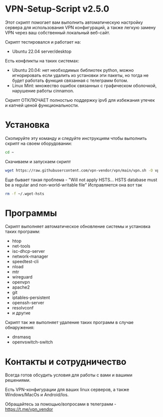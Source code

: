 # VPN-Setup-Script v2.5.0

Этот скрипт помогает вам выполнить автоматическую настройку сервера для использования VPN конфигураций, а также легкую замену VPN через ваш собственный локальный веб-сайт. 

Скрипт тестировался и работает на:
- Ubuntu 22.04 server/desktop

Есть конфликты на таких системах:
- Ubuntu 20.04: нет необходимых библиотек python, можно игнорировать если удалить из установки эти пакеты, но тогда не будет работать функция связанная с телеграмм ботом. 
- Linux Mint: множество ошибок связанных с графическом оболочкой, нарушение работы cinnamon.

Скрипт ОТКЛЮЧАЕТ полностью поддержку ipv6 для избежания утечек и капчей ценой функциональности. 

# Установка
Скопируйте эту команду и следуйте инструкциям чтобы выполнить скрипт на своем оборудовании:
```bash
cd ~
```
Скачиваем и запускаем скрипт
```bash
wget https://raw.githubusercontent.com/vpn-vendor/vpn/main/vpn.sh -O vpn.sh && sudo bash vpn.sh
```
Еще бывает такая проблема -
"Will not apply HSTS... HSTS database must be a regular and non-world-writable file"
Исправляется она вот так
```bash
rm -f ~/.wget-hsts
```


# Программы
Скрипт выполняет автоматическое обновление системы и установка таких программ:
- htop
- net-tools
- isc-dhcp-server
- network-manager
- speedtest-cli
- nload
- mtr
- wireguard
- openvpn
- apache2
- git
- iptables-persistent
- openssh-server
- resolvconf
- и другие

Скрипт так же выполняет удаление таких программ в случае обнаружения:
- dnsmasq
- openvswitch-switch

# Контакты и сотрудничество
Всегда готов обсудить условия для работы с вами и вашими решениями.

Есть VPN-конфигурации для ваших linux серверов, а также Windows/MacOs и Android/Ios.

Обращайтесь за помощью/вопросами в телеграмм - https://t.me/vpn_vendor
